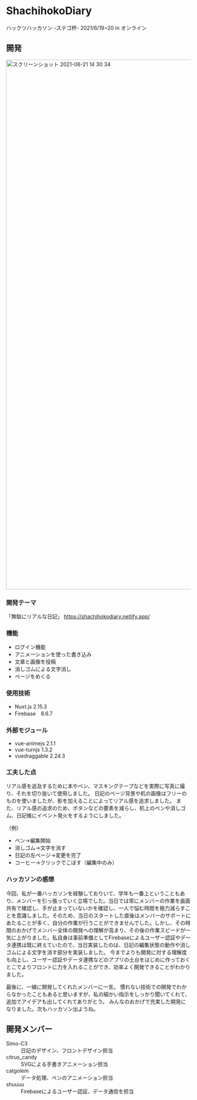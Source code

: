 # ShachihokoDiary
ハックツハッカソン -ステゴ杯-
2021/6/19~20
in オンライン

## 開発
<img width="1440" alt="スクリーンショット 2021-06-21 14 30 34" src="https://user-images.githubusercontent.com/65497260/122711534-45579c00-d29d-11eb-97b4-80238d0da99c.png">

### 開発テーマ
「無駄にリアルな日記」 https://shachihokodiary.netlify.app/

### 機能
* ログイン機能
* アニメーションを使った書き込み
* 文章と画像を投稿
* 消しゴムによる文字消し
* ページをめくる

### 使用技術
* Nuxt.js 2.15.3
* Firebase　8.6.7

### 外部モジュール
* vue-animejs 2.1.1 
* vue-turnjs 1.3.2 
* vuedraggable 2.24.3 

### 工夫した点
リアル感を追及するために本やペン、マスキングテープなどを実際に写真に撮り、それを切り抜いて使用しました。
日記のページ背景や机の画像はフリーのものを使いましたが、影を加えることによってリアル感を追求しました。
また、リアル感の追求のため、ボタンなどの要素を減らし、机上のペンや消しゴム、日記帳にイベント発火をするようにしました。

（例）
* ペン→編集開始
* 消しゴム→文字を消す
* 日記の左ページ→変更を完了
* コーヒー→クリックでこぼす（編集中のみ）

### ハッカソンの感想
今回、私が一番ハッカソンを経験しておりいて、学年も一番上ということもあり、メンバーを引っ張っていく立場でした。当日では常にメンバーの作業を画面共有で確認し、手が止まっていないかを確認し、一人で悩む時間を極力減らすことを意識しました。そのため、当日のスタートした直後はメンバーのサポートにあたることが多く、自分の作業が行うことができませんでした。しかし、その時間のおかげでメンバー全体の開発への理解が高まり、その後の作業スピードが一気に上がりました。私自身は事前準備としてFirebaseによるユーザー認証やデータ連携は既に終えていたので、当日実装したのは、日記の編集状態の動作や消しゴムによる文字を消す部分を実装しました。
今までよりも開発に対する理解度も向上し、ユーザー認証やデータ連携などのアプリの土台をはじめに作っておくとこでよりフロントに力を入れることができ、効率よく開発できることがわかりました。

最後に、一緒に開発してくれたメンバーに一言。
慣れない技術での開発でわからなかったこともあると思いますが、私の細かい指示をしっかり聞いてくれて、追加でアイデアも出してくれてありがとう。
みんなのおかげで充実した開発になりました。次もハッカソン出ようね。

## 開発メンバー
<dl>
  <dt>Simo-C3</dt>
  <dd>日記のデザイン、フロントデザイン担当</dd>
  <dt>citrus_candy</dt>
  <dd>SVGによる手書きアニメーション担当</dd>
  <dt>catgolem</dt>
  <dd>データ処理、ペンのアニメーション担当</dd>
  <dt>shuuuu</dt>
  <dd>Firebaseによるユーザー認証、データ通信を担当</dd>
</dl> 
